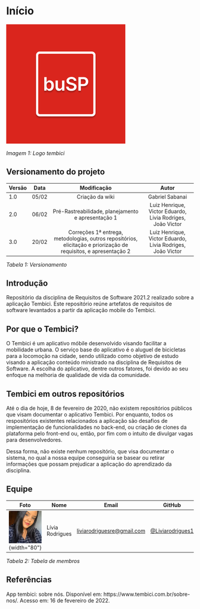 # Início

![Image title](./assets/buSP.png)

*Imagem 1: Logo tembici*

## Versionamento do projeto
| Versão | Data | Modificação | Autor |
|-|-|:-:|:-:|
|1.0| 05/02 | Criação da wiki | Gabriel Sabanai |
|2.0| 06/02 | Pré-Rastreabilidade, planejamento e apresentação 1 | Luiz Henrique, Victor Eduardo, Livia Rodriges, João Victor |
|3.0| 20/02 | Correções 1ª entrega, metodologias, outros repositórios, elicitação e priorização de requisitos, e apresentação 2 | Luiz Henrique, Victor Eduardo, Livia Rodriges, João Victor |

*Tabela 1: Versionamento*

## Introdução

Repositório da disciplina de Requisitos de Software 2021.2 realizado sobre a aplicação Tembici. Este repositório reúne artefatos de requisitos de software levantados a partir da aplicação mobile do Tembici.

## Por que o Tembici?

O Tembici é um aplicativo móbile desenvolvido  visando facilitar a mobilidade urbana. O serviço base do aplicativo é o aluguel de bicicletas para a locomoção na cidade,  sendo utilizado como objetivo de estudo visando a aplicação conteúdo ministrado na disciplina de Requisitos de Software. A escolha do aplicativo, dentre outros fatores, foi devido ao seu enfoque na melhoria de qualidade de vida da comunidade.

## Tembici em outros repositórios

Até o dia de hoje, 8 de fevereiro de 2020, não existem repositórios públicos que visam documentar o aplicativo Tembici. Por enquanto, todos os respositórios existentes relacionados a aplicação são desafios de implementação de funcionalidades no back-end, ou criação de clones da plataforma pelo front-end ou, então, por fim com o intuito de divulgar vagas para desenvolvedores.

Dessa forma, não existe nenhum repositório, que visa documentar o sistema, no qual a nossa equipe conseguiria se basear ou retirar informações que possam prejudicar a aplicação do aprendizado da disciplina.

## Equipe

| Foto                                                  | Nome                   | Email                            | GitHub                                              |
| ----------------------------------------------------- | ---------------------- | -------------------------------- | --------------------------------------------------- |
| ![Lívia](./assets/team/livia.jpg){width="80"}          | Lívia Rodrigues       | liviarodriguesre@gmail.com       | [@Liviarodrigues1](https://github.com/Liviarodrigues1) |

*Tabela 2: Tabela de membros*

## Referências

<p>App tembici: sobre nós. Disponível em: https://www.tembici.com.br/sobre-nos/. Acesso em: 16 de fevereiro de 2022.</p>
